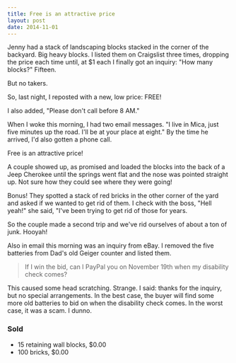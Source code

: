 ```yaml
---
title: Free is an attractive price
layout: post
date: 2014-11-01
---
```


Jenny had a stack of landscaping blocks stacked in the corner of the
backyard. Big heavy blocks. I listed them on Craigslist three times,
dropping the price each time until, at $1 each I finally got an
inquiry: "How many blocks?" Fifteen.

But no takers.

So, last night, I reposted with a new, low price: FREE!

I also added, "Please don't call before 8 AM."

When I woke this morning, I had two email messages. "I live in Mica,
just five minutes up the road. I'll be at your place at eight." By the
time he arrived, I'd also gotten a phone call.

Free is an attractive price!

A couple showed up, as promised and loaded the blocks into the back of a
Jeep Cherokee until the springs went flat and the nose was pointed
straight up. Not sure how they could see where they were going!

Bonus! They spotted a stack of red bricks in the other corner of the
yard and asked if we wanted to get rid of them. I check with the boss,
"Hell yeah!" she said, "I've been trying to get rid of those for years.

So the couple made a second trip and we've rid ourselves of about a ton
of junk. Hooyah!

Also in email this morning was an inquiry from eBay. I removed
the five batteries from Dad's old Geiger counter and listed them.

> If I win the bid, can I PayPal you on November 19th when my disability
> check comes?

This caused some head scratching. Strange. I said: thanks for the
inquiry, but no special arrangements. In the best case, the buyer will
find some more old batteries to bid on when the disability check comes.
In the worst case, it was a scam. I dunno.

### Sold
- 15 retaining wall blocks, $0.00
- 100 bricks, $0.00
